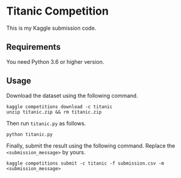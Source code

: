 # Titanic Competition

This is my Kaggle submission code.

## Requirements

You need Python 3.6 or higher version.

## Usage

Download the dataset using the following command.

```
kaggle competitions download -c titanic
unzip titanic.zip && rm titanic.zip
```

Then run `titanic.py` as follows.

```
python titanic.py
```

Finally, submit the result using the following command. Replace the `<submission_message>` by yours.

```
kaggle competitions submit -c titanic -f submission.csv -m <submission_message>
```
